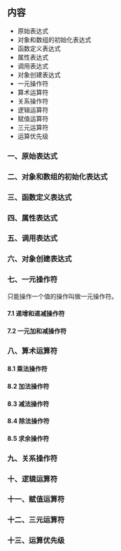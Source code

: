 ## 内容

- 原始表达式
- 对象和数组的初始化表达式
- 函数定义表达式
- 属性表达式
- 调用表达式
- 对象创建表达式
- 一元操作符
- 算术运算符
- 关系操作符
- 逻辑运算符
- 赋值运算符
- 三元运算符
- 运算优先级

### 一、原始表达式

### 二、对象和数组的初始化表达式

### 三、函数定义表达式

### 四、属性表达式

### 五、调用表达式

### 六、对象创建表达式

### 七、一元操作符

只能操作一个值的操作叫做一元操作符。

#### 7.1 递增和递减操作符

#### 7.2 一元加和减操作符

### 八、算术运算符

#### 8.1 乘法操作符

#### 8.2 加法操作符

#### 8.3 减法操作符

#### 8.4 除法操作符

#### 8.5 求余操作符

### 九、关系操作符

### 十、逻辑运算符

### 十一、赋值运算符

### 十二、三元运算符

### 十三、运算优先级
